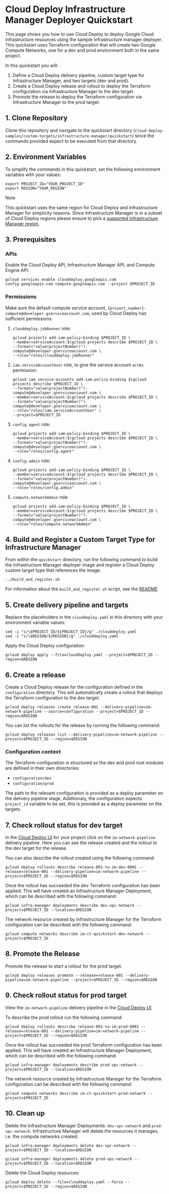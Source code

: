 # Cloud Deploy Infrastructure Manager Deployer Quickstart

This page shows you how to use Cloud Deploy to deploy Google Cloud infrastructure resources using the sample
Infrastructure manager deployer. This quickstart uses Terraform configuration that will create two Google Compute
Networks, one for a dev and prod environment both in the same project.

In this quickstart you will:

1. Define a Cloud Deploy delivery pipeline, custom target type for Infrastructure Manager, and two targets (dev and prod).
2. Create a Cloud Deploy release and rollout to deploy the Terraform configuration via Infrastructure Manager to the dev target.
3. Promote the release to deploy the Terraform configuration via Infrastructure Manager to the prod target.

## 1. Clone Repository

Clone this repository and navigate to the quickstart directory (`cloud-deploy-samples/custom-targets/infrastructure-manager/quickstart`) since the commands provided expect to be executed from that directory.

## 2. Environment Variables

To simplify the commands in this quickstart, set the following environment variables with your values:

```shell
export PROJECT_ID="YOUR_PROJECT_ID"
export REGION="YOUR_REGION"
```

> [!NOTE]
> This quickstart uses the same region for Cloud Deploy and Infrastructure Manager for simplicity reasons. Since Infrastructure Manager is in a subset of Cloud Deploy regions please ensure to pick a [supported Infrastructure Manager region](https://cloud.google.com/infrastructure-manager/docs/locations).

## 3. Prerequisites

### APIs
Enable the Cloud Deploy API, Infrastructure Manager API, and Compute Engine API.

```shell
gcloud services enable clouddeploy.googleapis.com config.googleapis.com compute.googleapis.com --project $PROJECT_ID
```

### Permissions

Make sure the default compute service account, `{project_number}-compute@developer.gserviceaccount.com`, used by Cloud Deploy has sufficient permissions:

1. `clouddeploy.jobRunner` role:

    ```shell
    gcloud projects add-iam-policy-binding $PROJECT_ID \
    --member=serviceAccount:$(gcloud projects describe $PROJECT_ID \
    --format="value(projectNumber)")-compute@developer.gserviceaccount.com \
    --role="roles/clouddeploy.jobRunner"
    ```

2. `iam.serviceAccountUser` role, to give the service account `actAs` permission:

    ```shell
    gcloud iam service-accounts add-iam-policy-binding $(gcloud projects describe $PROJECT_ID \
    --format="value(projectNumber)")-compute@developer.gserviceaccount.com \
    --member=serviceAccount:$(gcloud projects describe $PROJECT_ID \
    --format="value(projectNumber)")-compute@developer.gserviceaccount.com \
    --role="roles/iam.serviceAccountUser" \
    --project=$PROJECT_ID
    ```

3. `config.agent` role:

    ```shell
    gcloud projects add-iam-policy-binding $PROJECT_ID \
    --member=serviceAccount:$(gcloud projects describe $PROJECT_ID \
    --format="value(projectNumber)")-compute@developer.gserviceaccount.com \
    --role="roles/config.agent"
    ```

4. `config.admin` role:

    ```shell
    gcloud projects add-iam-policy-binding $PROJECT_ID \
    --member=serviceAccount:$(gcloud projects describe $PROJECT_ID \
    --format="value(projectNumber)")-compute@developer.gserviceaccount.com \
    --role="roles/config.admin"
    ```

5. `compute.networkAdmin` role:

    ```shell
    gcloud projects add-iam-policy-binding $PROJECT_ID \
    --member=serviceAccount:$(gcloud projects describe $PROJECT_ID \
    --format="value(projectNumber)")-compute@developer.gserviceaccount.com \
    --role="roles/compute.networkAdmin"
    ```

## 4. Build and Register a Custom Target Type for Infrastructure Manager
From within the `quickstart` directory, run the following command to build the Infrastructure Manager deployer image and register a Cloud Deploy custom target type that references the image:

```shell
../build_and_register.sh
```

For information about the `build_and_register.sh` script, see the [README](../README.md#build)

## 5. Create delivery pipeline and targets
Replace the placeholders in the `clouddeploy.yaml` in this directory with your environment variable values:

```shell
sed -i "s/\$PROJECT_ID/${PROJECT_ID}/g" ./clouddeploy.yaml
sed -i "s/\$REGION/${REGION}/g" ./clouddeploy.yaml
```

Apply the Cloud Deploy configuration:

```shell
gcloud deploy apply --file=clouddeploy.yaml --project=$PROJECT_ID --region=$REGION
```

## 6. Create a release
Create a Cloud Deploy release for the configuration defined in the `configuration` directory. This will automatically create a rollout that deploys the Terraform configuration to the dev target.

```shell
gcloud deploy releases create release-001 --delivery-pipeline=im-network-pipeline --source=configuration --project=$PROJECT_ID --region=$REGION
```

You can list the rollouts for the release by running the following command:

```shell
gcloud deploy releases list --delivery-pipeline=im-network-pipeline --project=$PROJECT_ID --region=$REGION
```


### Configuration context
The Terraform configuration is structured so the dev and prod root modules are defined in their own directories:

* `configuration/dev`
* `configuration/prod`

The path to the relevant configuration is provided as a deploy parameter on the delivery pipeline stage. Additionaly, the configuration expects `project_id` variable to be set, this is provided as a deploy parameter on the targets.

## 7. Check rollout status for dev target
In the [Cloud Deploy UI](https://console.cloud.google.com/deploy/delivery-pipelines) for your project click on the `im-network-pipeline` delivery pipeline. Here you can see the release created and the rollout to the dev target for the release.

You can also describe the rollout created using the following command:

```shell
gcloud deploy rollouts describe release-001-to-im-dev-0001 --release=release-001 --delivery-pipeline=im-network-pipeline --project=$PROJECT_ID --region=$REGION
```

Once the rollout has succeeded the dev Terraform configuration has been applied. This will have created an Infrastructure Manager Deployment, which can be described with the following command:

```shell
gcloud infra-manager deployments describe dev-vpc-network --project=$PROJECT_ID --location=$REGION
```

The network resource created by Infrastructure Manager for the Terraform configuration can be described with the following command:

```shell
gcloud compute networks describe im-ct-quickstart-dev-network --project=$PROJECT_ID
```

## 8. Promote the Release
Promote the release to start a rollout for the prod target.

```shell
gcloud deploy releases promote --release=release-001 --delivery-pipeline=im-network-pipeline --project=$PROJECT_ID --region=$REGION
```

## 9. Check rollout status for prod target
View the `im-network-pipeline` delivery pipeline in the [Cloud Deploy UI](https://console.cloud.google.com/deploy/delivery-pipelines).

To describe the prod rollout run the following command:

```shell
gcloud deploy rollouts describe release-001-to-im-prod-0001 --release=release-001 --delivery-pipeline=im-network-pipeline --project=$PROJECT_ID --region=$REGION
```

Once the rollout has succeeded the prod Terraform configuration has been applied. This will have created an Infrastructure Manager Deployment, which can be described with the following command:

```shell
gcloud infra-manager deployments describe prod-vpc-network --project=$PROJECT_ID --location=$REGION
```

The network resource created by Infrastructure Manager for the Terraform configuration can be described with the following command:

```shell
gcloud compute networks describe im-ct-quickstart-prod-network --project=$PROJECT_ID
```

## 10. Clean up

Delete the Infrastructure Manager Deployments: `dev-vpc-network` and `prod-vpc-network`. Infrastructure Manager will delete the resources it manages, i.e. the compute networks created:

```shell
gcloud infra-manager deployments delete dev-vpc-network --project=$PROJECT_ID --location=$REGION
```

```shell
gcloud infra-manager deployments delete prod-vpc-network --project=$PROJECT_ID --location=$REGION
```

Delete the Cloud Deploy resources:
```
gcloud deploy delete --file=clouddeploy.yaml --force --project=$PROJECT_ID --region=$REGION
```
